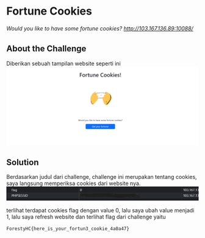 # Fortune Cookies
###### Would you like to have some fortune cookies? http://103.167.136.89:10088/
## About the Challenge
Diberikan sebuah tampilan website seperti ini
![previewweb](images/prevfortune.png)
## Solution
Berdasarkan judul dari challenge, challenge ini merupakan tentang cookies, saya langsung memperiksa cookies dari website nya.
![previewcookies](images/prevcookies.png)

terlihat terdapat cookies flag dengan value 0, lalu saya ubah value menjadi 1, lalu saya refresh website dan terlihat flag dari challenge yaitu 
```
ForestyHC{here_is_your_fortun3_cookie_4a0a47}
```
